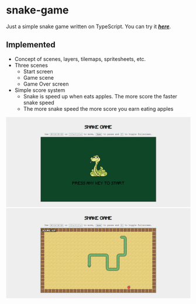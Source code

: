 # snake-game
Just a simple snake game written on TypeScript. You can try it __*[here](https://snake-game-1.vercel.app)*__.

## Implemented
- Concept of scenes, layers, tilemaps, spritesheets, etc.
- Three scenes
  - Start screen
  - Game scene
  - Game Over screen
- Simple score system
  - Snake is speed up when eats apples. The more score the faster snake speed
  - The more snake speed the more score you earn eating apples  

![snake game: start](public/startScreen.png)
![snake game: main](public/gameScreen.png)